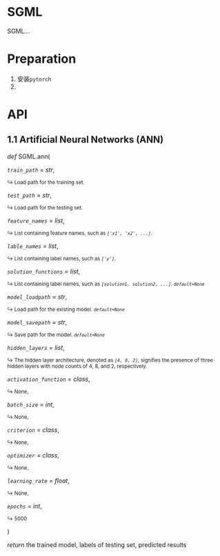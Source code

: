 # SGML

SGML...

# Preparation

1. 安装`pytorch`
2.


# API
## 1.1 Artificial Neural Networks (ANN)

*def*   SGML.ann(

*`train_path`* = *str*, 

<sup> ↪ Load path for the training set. </sup>

*`test_path`* = *str*, 

<sup> ↪ Load path for the testing set. </sup>

*`feature_names`* = *list*, 

<sup> ↪ List containing feature names, such as *`['x1', 'x2', ...]`*. </sup>

*`lable_names`* = *list*, 

<sup> ↪ List containing label names, such as *`['y']`*. </sup>

*`solution_functions`* = *list*, 

<sup> ↪ List containing label names, such as *`[solution1, solution2, ...]`*. *`default=None`* </sup>

*`model_loadpath`* = *str*, 

<sup> ↪ Load path for the existing model. *`default=None`* </sup>

*`model_savepath`* = *str*, 

<sup> ↪ Save path for the model. *`default=None`* </sup>

*`hidden_layers`* = *list*, 

<sup> ↪ The hidden layer architecture, denoted as *`[4, 8, 2]`*, signifies the presence of three hidden layers with node counts of 4, 8, and 2, respectively. </sup>

*`activation_function`*  = *class*, 

<sup> ↪ None, </sup>

*`batch_size`* = *int*, 

<sup> ↪ None, </sup>

*`criterion`* = *class*, 

<sup> ↪ None, </sup>

*`optimizer`* = *class*, 

<sup> ↪ None, </sup>

*`learning_rate`*  = *float*, 

<sup> ↪ None, </sup>

*`epochs`* = *int*, 

<sup> ↪ 5000 </sup>

)

*return* the trained model, labels of testing set, predicted results





